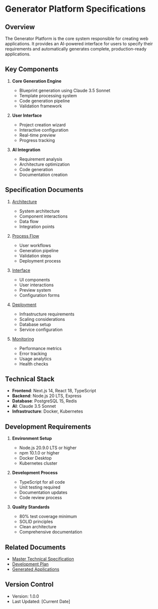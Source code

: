 # Generator Platform Specifications

## Overview

The Generator Platform is the core system responsible for creating web applications. It provides an AI-powered interface for users to specify their requirements and automatically generates complete, production-ready applications.

## Key Components

1. **Core Generation Engine**
   - Blueprint generation using Claude 3.5 Sonnet
   - Template processing system
   - Code generation pipeline
   - Validation framework

2. **User Interface**
   - Project creation wizard
   - Interactive configuration
   - Real-time preview
   - Progress tracking

3. **AI Integration**
   - Requirement analysis
   - Architecture optimization
   - Code generation
   - Documentation creation

## Specification Documents

1. [Architecture](ARCHITECTURE.md)
   - System architecture
   - Component interactions
   - Data flow
   - Integration points

2. [Process Flow](PROCESS.md)
   - User workflows
   - Generation pipeline
   - Validation steps
   - Deployment process

3. [Interface](INTERFACE.md)
   - UI components
   - User interactions
   - Preview system
   - Configuration forms

4. [Deployment](DEPLOYMENT.md)
   - Infrastructure requirements
   - Scaling considerations
   - Database setup
   - Service configuration

5. [Monitoring](MONITORING.md)
   - Performance metrics
   - Error tracking
   - Usage analytics
   - Health checks

## Technical Stack

- **Frontend**: Next.js 14, React 18, TypeScript
- **Backend**: Node.js 20 LTS, Express
- **Database**: PostgreSQL 15, Redis
- **AI**: Claude 3.5 Sonnet
- **Infrastructure**: Docker, Kubernetes

## Development Requirements

1. **Environment Setup**
   - Node.js 20.9.0 LTS or higher
   - npm 10.1.0 or higher
   - Docker Desktop
   - Kubernetes cluster

2. **Development Process**
   - TypeScript for all code
   - Unit testing required
   - Documentation updates
   - Code review process

3. **Quality Standards**
   - 80% test coverage minimum
   - SOLID principles
   - Clean architecture
   - Comprehensive documentation

## Related Documents

- [Master Technical Specification](../MASTER_SPEC.md)
- [Development Plan](../DEVELOPMENT_PLAN.md)
- [Generated Applications](../generated/README.md)

## Version Control

- Version: 1.0.0
- Last Updated: [Current Date] 